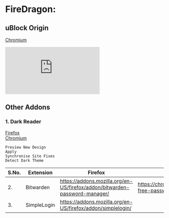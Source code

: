 # FireDragon:
## uBlock Origin
[Chromium](https://chrome.google.com/webstore/detail/ublock-origin/cjpalhdlnbpafiamejdnhcphjbkeiagm)

![s](https://download.monin.net/f.php?h=3WKG8DKi&p=1)

## Other Addons

### 1. Dark Reader<br>
[Firefox](https://addons.mozilla.org/en-US/firefox/addon/darkreader/)<br>
[Chromium](https://chrome.google.com/webstore/detail/dark-reader/eimadpbcbfnmbkopoojfekhnkhdbieeh)
```
Preview New Design
Apply
Synchronise Site Fixes
Detect Dark Theme
```
| S.No. | Extension | Firefox | Chromium |
|-|-|-|-|
| 2. | Bitwarden | https://addons.mozilla.org/en-US/firefox/addon/bitwarden-password-manager/ | https://chrome.google.com/webstore/detail/bitwarden-free-password-m/nngceckbapebfimnlniiiahkandclblb |
| 3. |SimpleLogin| https://addons.mozilla.org/en-US/firefox/addon/simplelogin/ | |
